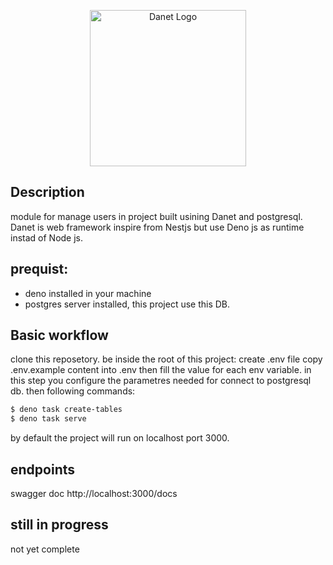 <p align="center">
   <img src="https://user-images.githubusercontent.com/38007824/205580360-fa032554-5e9e-4266-8ec9-c78ca9a233bc.svg" width="250" alt="Danet Logo" />
</p>

## Description

module for manage users in project built usining Danet and postgresql. Danet is
web framework inspire from Nestjs but use Deno js as runtime instad of Node js.

## prequist:

- deno installed in your machine
- postgres server installed, this project use this DB.

## Basic workflow

clone this reposetory. be inside the root of this project: create .env file copy
.env.example content into .env then fill the value for each env variable. in
this step you configure the parametres needed for connect to postgresql db. then
following commands:

```bash
$ deno task create-tables
$ deno task serve
```

by default the project will run on localhost port 3000.

## endpoints

swagger doc http://localhost:3000/docs

## still in progress

not yet complete
